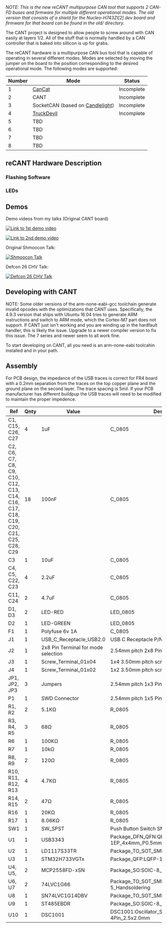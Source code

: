 *NOTE: This is the new reCANT multipurpose CAN tool that supports 2 CAN-FD buses and firmware for multiple different
operational modes. The old version that consists of a shield for the Nucleo-H743ZI[2] dev board and firmware for
that board can be found in the old/ directory.*

The CANT project is designed to allow people to screw around with CAN easily at layers 1/2.
All of the stuff that is normally handled by a CAN controller that is baked into sillicon is up for grabs.

The reCANT hardware is a multipurpose CAN bus tool that is capable of operating in several different
modes. Modes are selected by moving the jumper on the board to the position corresponding to the desired 
operational mode. The following modes are supported:

| Number | Mode | Status |
|--------|------|--------|
| 1 | [CanCat](https://github.com/atlas0fd00m/CanCat) | Incomplete |
| 2 | CANT | Incomplete|
| 3 | SocketCAN (based on [Candlelight](https://github.com/candle-usb/candleLight_fw)) | Incomplete |
| 4 | [TruckDevil](https://github.com/LittleBlondeDevil/TruckDevil) | Incomplete |
| 5 | TBD | |
| 6 | TBD | |
| 7 | TBD | |
| 8 | TBD | |


## reCANT Hardware Description


### Flashing Software


### LEDs


## Demos

Demo videos from my talks (Original CANT board)

[![Link to 1st demo video](https://img.youtube.com/vi/g2gCfG9jTLs/0.jpg)](https://www.youtube.com/watch?v=g2gCfG9jTLs)

[![Link to 2nd demo video](https://img.youtube.com/vi/wz1S7ofVuNg/0.jpg)](https://www.youtube.com/watch?v=wz1S7ofVuNg)

Original Shmoocon Talk: 

[![Shmoocon Talk](https://img.youtube.com/vi/oS-6xDc_pP4/0.jpg)](https://www.youtube.com/watch?v=oS-6xDc_pP4)

Defcon 26 CHV Talk: 

[![Defcon 26 CHV Talk](https://img.youtube.com/vi/TRn_Rz2JIYQ/0.jpg)](https://www.youtube.com/watch?v=TRn_Rz2JIYQ)

## Developing with CANT

NOTE: Some older versions of the arm-none-eabi-gcc toolchain generate invalid opcodes with the optimizations that CANT uses. Specifically, the 4.9.3 version that ships with Ubuntu 16.04 tries to generate ARM instructions and switch to ARM mode, which the Cortex-M7 part does not support. If CANT just isn't working and you are winding up in the hardfault handler, this is likely the issue. Upgrade to a newer compiler version to fix this issue. The 7 series and newer seem to all work fine.

To start developing on CANT, all you need is an arm-none-eabi toolcahin installed and in your path.

## Assembly

For PCB design, the impedance of the USB traces is correct for FR4 board with a 0.2mm separation from the traces on the top copper plane and the ground plane on the second layer. The trace spacing is 5mil. If your PCB manufacturer has different buildpup the USB traces will need to be modified to maintain the proper impedence. 

|Ref | Qnty | Value | Description | 
|----|------|-------|-------------|
|C1, C15, C26, C27  | 4 | 1uF | C_0805 | 
|C2, C6, C7, C8, C9, C10, C12, C13, C14, C16, C17, C18, C19, C20, C21, C25, C28, C29  | 18 | 100nF | C_0805 | 
|C3  | 1 | 10uF | C_0805 | 
|C4, C5, C22, C23  | 4 | 2.2uF | C_0805 | 
|C11, C24  | 2 | 4.7uF | C_0805 | 
|D1, D3  | 2 | LED-RED | LED_0805 | 
|D2  | 1 | LED-GREEN | LED_0805 | 
|F1  | 1 | Polyfuse 6v 1A | C_0805 | 
|J1  | 1 | USB_C_Receptacle_USB2.0 | USB C Receptacle P/N GCT_USB4085 | 
|J2  | 1 | 2x8 Pin Terminal for mode selection | 2.54mm pitch 2x8 Pin Header | 
|J3  | 1 | Screw_Terminal_01x04 | 1x4 3.50mm pitch screw terminal | 
|J4  | 1 | Screw_Terminal_01x02 | 1x2 3.50mm pitch screw terminal | 
|JP1, JP2, JP3  | 3 | Jumpers | 2.54mm pitch 1x3 Pin Header | 
|P1  | 1 | SWD Connector | 2.54mm pitch 1x5 Pin Header | 
|R1, R2  | 2 | 5.1K&Omega; | R_0805 | 
|R3, R4, R5  | 3 | 68&Omega; | R_0805 | 
|R6  | 1 | 100K&Omega; | R_0805 | 
|R7  | 1 | 10k&Omega; | R_0805 | 
|R8, R9  | 2 | 120&Omega; | R_0805 | 
|R10, R11, R12, R13  | 4 | 4.7K&Omega; | R_0805 | 
|R14, R15  | 2 | 47&Omega; | R_0805 | 
|R16  | 1 | 20K&Omega; | R_0805 | 
|R17  | 1 | 8.06K&Omega; | R_0805 | 
|SW1  | 1 | SW_SPST | Push Button Switch SMD:SW_SPST_PTS645 | 
|U1  | 1 | USB3343 | Package_DFN_QFN:QFN-24-1EP_4x4mm_P0.5mm_EP2.6x2.6mm | 
|U2  | 1 | LD1117S33TR | Package_TO_SOT_SMD:SOT-223 | 
|U3  | 1 | STM32H733VGTx | Package_QFP:LQFP-100_14x14mm_P0.5mm | 
|U4, U5,   | 2 | MCP2558FD-xSN | Package_SO:SOIC-8_3.9x4.9mm_P1.27mm | 
|U6, U7  | 2 | 74LVC1G66 | Package_TO_SOT_SMD:SOT-353_SC-70-5_Handsoldering | 
|U8  | 1 | SN74LVC1G14DBV | Package_TO_SOT_SMD:SOT-23-5 | 
|U9  | 1 | ST485EBDR | Package_SO:SOIC-8_3.9x4.9mm_P1.27mm | 
|U10  | 1 | DSC1001 | DSC1001:Oscillator_SMD_Microchip_DSC1001-4Pin_2.5x2.0mm | 1.7-3.3V SMD Ultra Miniature Crystal Clock Oscillator |
